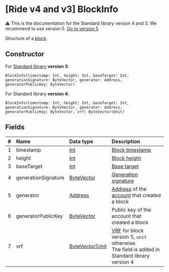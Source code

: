 # [Ride v4 and v3] BlockInfo

:warning: This is the documentation for the Standard library version 4 and 3. We recommend to use version 5. [Go to version 5](/en/ride/structures/common-structures/block-info)

Structure of a [block](/en/blockchain/block/).

## Constructor

For [Standard library](/en/ride/script/standard-library) **version 3**:

``` ride
BlockInfo(timestamp: Int, height: Int, baseTarget: Int, generationSignature: ByteVector, generator: Address, generatorPublicKey: ByteVector)
```

For Standard library **version 4**:

``` ride
BlockInfo(timestamp: Int, height: Int, baseTarget: Int, generationSignature: ByteVector, generator: Address, generatorPublicKey: ByteVector, vrf: ByteVector|Unit)
```

## Fields

|   #   | Name | Data type | Description |
| :--- | :--- | :--- | :--- |
| 1 | timestamp | [Int](/en/ride/data-types/int) | [Block timestamp](/en/blockchain/block/block-timestamp) |
| 2 | height | [Int](/en/ride/data-types/int) | [Block height](/en/blockchain/block/block-height) |
| 3 | baseTarget | [Int](/en/ride/data-types/int) | [Base target](/en/blockchain/block/block-generation/base-target) |
| 4 | generationSignature | [ByteVector](/en/ride/data-types/byte-vector) | [Generation signature](/en/blockchain/block/block-generation/) |
| 5 | generator | [Address](/en/ride/structures/common-structures/address) | [Address](/en/blockchain/account/address) of the [account](/en/blockchain/account/) that created a block |
| 6 | generatorPublicKey | [ByteVector](/en/ride/data-types/byte-vector) | Public key of the account that created a block |
| 7 | vrf | [ByteVector](/en/ride/data-types/byte-vector)&#124;[Unit](/en/ride/data-types/byte-vector) | [VRF](/en/blockchain/block/block-generation/generation-signature) for block version 5, `unit` otherwise.<br>The field is added in Standard library version 4 |
